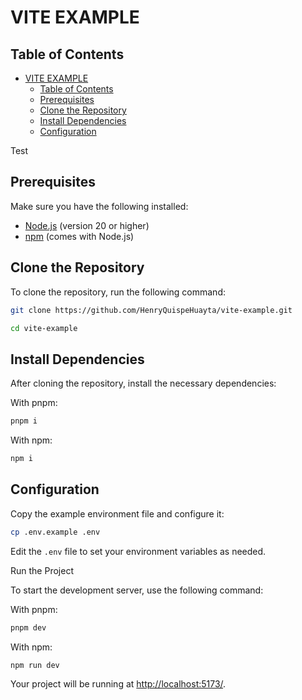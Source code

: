 # VITE EXAMPLE

## Table of Contents

- [VITE EXAMPLE](#vite-example)
  - [Table of Contents](#table-of-contents)
  - [Prerequisites](#prerequisites)
  - [Clone the Repository](#clone-the-repository)
  - [Install Dependencies](#install-dependencies)
  - [Configuration](#configuration)

Test

## Prerequisites

Make sure you have the following installed:

- [Node.js](https://nodejs.org/) (version 20 or higher)
- [npm](https://www.npmjs.com/) (comes with Node.js)

## Clone the Repository

To clone the repository, run the following command:

```sh
git clone https://github.com/HenryQuispeHuayta/vite-example.git
```

```sh
cd vite-example
```

## Install Dependencies

After cloning the repository, install the necessary dependencies:

With pnpm:

```sh
pnpm i
```

With npm:

```sh
npm i
```

## Configuration

Copy the example environment file and configure it:

```sh
cp .env.example .env
```

Edit the `.env` file to set your environment variables as needed.

Run the Project

To start the development server, use the following command:

With pnpm:

```sh
pnpm dev
```

With npm:

```sh
npm run dev
```

Your project will be running at [http://localhost:5173/](http://localhost:5173/).
